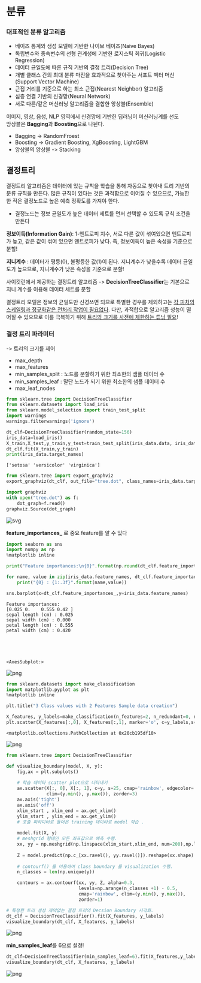 # 분류

### 대표적인 분류 알고리즘
* 베이즈 통계와 생성 모델에 기반한 나이브 베이즈(Naive Bayes)
* 독립변수와 종속변수의 선형 관계성에 기반한 로지스틱 회귀(Logistic Regression)
* 데이터 균일도에 따른 규칙 기반의 결정 트리(Decision Tree)
* 개별 클래스 간의 최대 분류 마진을 효과적으로 찾아주는 서포트 벡터 머신(Support Vector Machine)
* 근접 거리를 기준으로 하는 최소 근접(Nearest Neighbor) 알고리즘
* 심층 연결 기반의 신경망(Neural Network)
* 서로 다른/같은 머신러닝 알고리즘을 결합한 앙상블(Ensemble)


이미지, 영상, 음성, NLP 영역에서 신경망에 기반한 딥러닝이 머신러닝계를 선도<br/>
앙상블은 **Bagging**과 **Boosting**으로 나뉜다.
* Bagging -> RandomFroest
* Boosting -> Gradient Boosting, XgBoosting, LightGBM
* 앙상블의 앙상블 -> Stacking


## 결정트리

결정트리 알고리즘은 데이터에 있는 규칙을 학습을 통해 자동으로 찾아내 트리 기반의 분류 규칙을 만든다. 많은 규칙이 있다는 것은 과적합으로 이어질 수 있으므로, 가능한 한 적은 결정노드로 높은 예측 정확도를 가져야 한다.

* 결정노드는 정보 균일도가 높은 데이터 세트를 먼저 선택할 수 있도록 규칙 조건을 만든다

**정보이득(Information Gain)**: 1-엔트로피 지수, 서로 다른 값이 섞여있으면 엔트로피가 높고, 같은 값이 섞여 있으면 엔트로피가 낮다. 즉, 정보이득이 높은 속성을 기준으로 분할!

**지니계수** : 데이터가 평등(0), 불평등한 값(1)이 된다. 지니계수가 낮을수록 데이터 균일도가 높으므로, 지니계수가 낮은 속성을 기준으로 분할!

사이킷런에서 제공하는 결정트리 알고리즘 -> **DecisionTreeClassifier**는 기본으로 지니 계수를 이용해 데이터 세트를 분할<br/>

결정트리 모델은 정보의 균일도만 신경쓰면 되므로 특별한 경우를 제외하고는 <u>각 피처의 스케일링과 정규화같은 전처리 작업이 필요없다</u>. 다만, 과적합으로 알고리즘 성능이 떨어질 수 있으므로 이를 극복하기 위해 <u>트리의 크기를 사전에 제한하는 튜닝 필요</u>!

### 결정 트리 파라미터
-> 트리의 크기를 제어

* max_depth
* max_features
* min_samples_split : 노드를 분할하기 위한 최소한의 샘플 데이터 수
* min_samples_leaf : 말단 노드가 되기 위한 최소한의 샘플 데이터 수
* max_leaf_nodes


```python
from sklearn.tree import DecisionTreeClassifier
from sklearn.datasets import load_iris
from sklearn.model_selection import train_test_split
import warnings
warnings.filterwarnings('ignore')

dt_clf=DecisionTreeClassifier(random_state=156)
iris_data=load_iris()
X_train,X_test,y_train,y_test=train_test_split(iris_data.data, iris_data.target, test_size=0.2, random_state=11)
dt_clf.fit(X_train,y_train)
print(iris_data.target_names)
```

    ['setosa' 'versicolor' 'virginica']
    


```python
from sklearn.tree import export_graphviz
export_graphviz(dt_clf, out_file="tree.dot", class_names=iris_data.target_names, feature_names=iris_data.feature_names, impurity=True, filled=True)
```


```python
import graphviz
with open("tree.dot") as f:
    dot_graph=f.read()
graphviz.Source(dot_graph)
```




    
![svg](output_5_0.svg)
    



**feature_importances_** 로 중요 feature를 알 수 있다


```python
import seaborn as sns
import numpy as np
%matplotlib inline

print("Feature importances:\n{0}".format(np.round(dt_clf.feature_importances_, 3)))

for name, value in zip(iris_data.feature_names, dt_clf.feature_importances_):
    print("{0} : {1:.3f}".format(name,value))

sns.barplot(x=dt_clf.feature_importances_,y=iris_data.feature_names)
```

    Feature importances:
    [0.025 0.    0.555 0.42 ]
    sepal length (cm) : 0.025
    sepal width (cm) : 0.000
    petal length (cm) : 0.555
    petal width (cm) : 0.420
    




    <AxesSubplot:>




    
![png](output_7_2.png)
    



```python
from sklearn.datasets import make_classification
import matplotlib.pyplot as plt
%matplotlib inline

plt.title("3 Class values with 2 Features Sample data creation")

X_features, y_labels=make_classification(n_features=2, n_redundant=0, n_informative=2, n_classes=3, n_clusters_per_class=1, random_state=0)
plt.scatter(X_features[:,0], X_features[:,1], marker='o', c=y_labels,s=25,edgecolor='k')
```




    <matplotlib.collections.PathCollection at 0x20cb195df10>




    
![png](output_8_1.png)
    



```python
from sklearn.tree import DecisionTreeClassifier

def visualize_boundary(model, X, y):
    fig,ax = plt.subplots()
    
    # 학습 데이타 scatter plot으로 나타내기
    ax.scatter(X[:, 0], X[:, 1], c=y, s=25, cmap='rainbow', edgecolor='k',
               clim=(y.min(), y.max()), zorder=3)
    ax.axis('tight')
    ax.axis('off')
    xlim_start , xlim_end = ax.get_xlim()
    ylim_start , ylim_end = ax.get_ylim()
    # 호출 파라미터로 들어온 training 데이타로 model 학습 . 
    
    model.fit(X, y)
    # meshgrid 형태인 모든 좌표값으로 예측 수행. 
    xx, yy = np.meshgrid(np.linspace(xlim_start,xlim_end, num=200),np.linspace(ylim_start,ylim_end, num=200))
    
    Z = model.predict(np.c_[xx.ravel(), yy.ravel()]).reshape(xx.shape)
    
    # contourf() 를 이용하여 class boundary 를 visualization 수행. 
    n_classes = len(np.unique(y))

    contours = ax.contourf(xx, yy, Z, alpha=0.3,
                           levels=np.arange(n_classes +1) - 0.5,
                           cmap='rainbow', clim=(y.min(), y.max()),
                           zorder=1)

# 특정한 트리 생성 제약없는 결정 트리의 Decsion Boundary 시각화.
dt_clf = DecisionTreeClassifier().fit(X_features, y_labels)
visualize_boundary(dt_clf, X_features, y_labels)
```


    
![png](output_9_0.png)
    


**min_samples_leaf**를 6으로 설정!


```python
dt_clf=DecisionTreeClassifier(min_samples_leaf=6).fit(X_features,y_labels)
visualize_boundary(dt_clf, X_features, y_labels)
```


    
![png](output_11_0.png)
    

